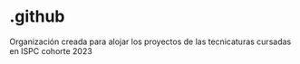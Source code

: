 # .github
Organización creada para alojar los proyectos de las tecnicaturas cursadas en ISPC cohorte 2023
